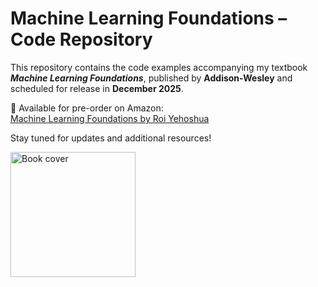 # Machine Learning Foundations – Code Repository

This repository contains the code examples accompanying my textbook **_Machine Learning Foundations_**, published by **Addison-Wesley** and scheduled for release in **December 2025**.

📘 Available for pre-order on Amazon:  
[Machine Learning Foundations by Roi Yehoshua](https://www.amazon.com/Machine-Learning-Foundations-Roi-Yehoshua/dp/0135337860)

Stay tuned for updates and additional resources!

<img src="Images/book_cover.jpg" alt="Book cover" width="200"/>
